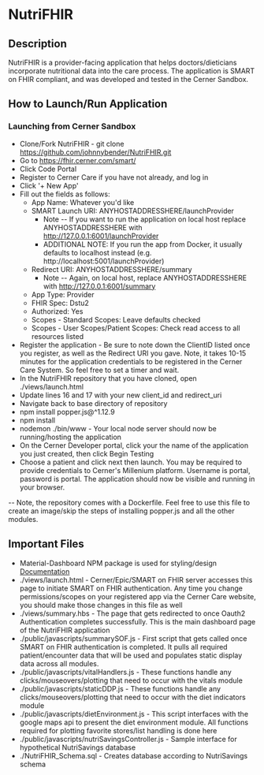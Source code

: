 # NutriFHIR

## Description

NutriFHIR is a provider-facing application that helps doctors/dieticians incorporate nutritional data into the care process. 
The application is SMART on FHIR compliant, and was developed and tested in the Cerner Sandbox.

## How to Launch/Run Application

### Launching from Cerner Sandbox

* Clone/Fork NutriFHIR - git clone https://github.com/johnnybender/NutriFHIR.git
* Go to https://fhir.cerner.com/smart/
* Click Code Portal
* Register to Cerner Care if you have not already, and log in
* Click '+ New App'
* Fill out the fields as follows:
  * App Name: Whatever you'd like
  * SMART Launch URI: ANYHOSTADDRESSHERE/launchProvider 
    * Note -- If you want to run the application on local host replace ANYHOSTADDRESSHERE with http://127.0.0.1:6001/launchProvider
    * ADDITIONAL NOTE: If you run the app from Docker, it usually defaults to localhost instead (e.g. http://localhost:5001/launchProvider)
  * Redirect URI: ANYHOSTADDRESSHERE/summary
    * Note -- Again, on local host, replace ANYHOSTADDRESSHERE with http://127.0.0.1:6001/summary
  * App Type: Provider
  * FHIR Spec: Dstu2
  * Authorized: Yes
  * Scopes - Standard Scopes: Leave defaults checked
  * Scopes - User Scopes/Patient Scopes: Check read access to all resources listed
* Register the application - Be sure to note down the ClientID listed once you register, as well as the Redirect URI you gave. Note, 
it takes 10-15 minutes for the application credentials to be registered in the Cerner Care System. So feel free to set a timer and wait.
* In the NutriFHIR repository that you have cloned, open ./views/launch.html
* Update lines 16 and 17 with your new client_id and redirect_uri
* Navigate back to base directory of repository
* npm install popper.js@^1.12.9
* npm install
* nodemon ./bin/www - Your local node server should now be running/hosting the application
* On the Cerner Developer portal, click your the name of the application you just created, then click Begin Testing
* Choose a patient and click next then launch. You may be required to provide credentials to Cerner's Millenium platform. Username is 
portal, password is portal. The application should now be visible and running in your browser.

-- Note, the repository comes with a Dockerfile. Feel free to use this file to create an image/skip the steps of installing popper.js 
and all the other modules.

## Important Files
* Material-Dashboard NPM package is used for styling/design [Documentation](https://demos.creative-tim.com/material-dashboard/docs/2.0/getting-started/introduction.html)
* ./views/launch.html - Cerner/Epic/SMART on FHIR server accesses this page to initiate SMART on FHIR authentication. Any time you 
change permissions/scopes on your registered app via the Cerner Care website, you should make those changes in this file as well
* ./views/summary.hbs - The page that gets redirected to once Oauth2 Authentication completes successfully. This is 
the main dashboard page of the NutriFHIR application
* ./public/javascripts/summarySOF.js - First script that gets called once SMART on FHIR authentication is completed. It pulls all 
required patient/encounter data that will be used and populates static display data across all modules.
* ./public/javascripts/vitalHandlers.js - These functions handle any clicks/mouseovers/plotting that need to occur with the vitals 
module 
* ./public/javascripts/staticDDP.js - These functions handle any clicks/mouseovers/plotting that need to occur with the diet 
indicators module
* ./public/javascripts/dietEnvironment.js - This script interfaces with the google maps api to present the diet environment module. 
All functions required for plotting favorite stores/list handling is done here
* ./public/javascripts/nutriSavingsController.js - Sample interface for hypothetical NutriSavings database
* ./NutriFHIR_Schema.sql - Creates database according to NutriSavings schema
